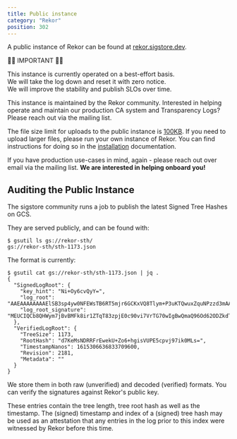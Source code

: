 ```yaml
---
title: Public instance
category: "Rekor"
position: 302
---
```


A public instance of Rekor can be found at [rekor.sigstore.dev](https://rekor.sigstore.dev).

<div class="bg-orange-100 border-l-4 border-orange-500 p-3">
  <p>
    <span class="font-bold">🚨🚨 IMPORTANT 🚨🚨</span>
  </p>
  <p>
    This instance is currently operated on a best-effort basis.<br>
    <span class="font-bold">We will take the log down and reset it with zero notice.</span><br>
    We will improve the stability and publish SLOs over time.
  </p>
</div>

This instance is maintained by the Rekor community. Interested in helping operate and maintain our production CA system and Transparency Logs? Please reach out via the mailing list.

The file size limit for uploads to the public instance is [100KB](https://github.com/sigstore/rekor/blob/18c81d9f4def67c72f630c5406e26d5e568bc83b/cmd/rekor-server/app/root.go#L104). If you need to upload larger files, please run your own instance of Rekor. You can find instructions for doing so in the [installation](https://docs.sigstore.dev/rekor/overview#usage-and-installation) documentation.

If you have production use-cases in mind, again - please reach out over email via the mailing list. **We are interested in helping onboard you!**

## Auditing the Public Instance

The sigstore community runs a job to publish the latest Signed Tree Hashes on GCS.

They are served publicly, and can be found with:

    $ gsutil ls gs://rekor-sth/
    gs://rekor-sth/sth-1173.json

The format is currently:

    $ gsutil cat gs://rekor-sth/sth-1173.json | jq .
    {
      "SignedLogRoot": {
        "key_hint": "Ni+Oy6cvQyY=",
        "log_root": "AAEAAAAAAAAElSB3sp4yw0NFEWsTB6RT5mjr6GCKxVQ8Tlym+P3uKTQwuxZquNPzzd3mAAAAAAAACIUAAA==",
        "log_root_signature": "MEUCIQCb8QHWym7jBvBMFk8ir1ZTqT83zpjE0c90vi7VrTG70wIgBwQmaQ96Od62ODZkdT6r1eVsl4r14tYR1MwQbkNv8ZM="
      },
      "VerifiedLogRoot": {
        "TreeSize": 1173,
        "RootHash": "d7KeMsNDRRFrEwekU+Zo6+hgisVUPE5cpvj97ik0MLs=",
        "TimestampNanos": 1615306636833709600,
        "Revision": 2181,
        "Metadata": ""
      }
    }

We store them in both raw (unverified) and decoded (verified) formats. You can verify the signatures against Rekor's public key.

These entries contain the tree length, tree root hash as well as the timestamp. The (signed) timestamp and index of a (signed) tree hash may be used as an attestation that any entries in the log prior to this index were witnessed by Rekor before this time.
